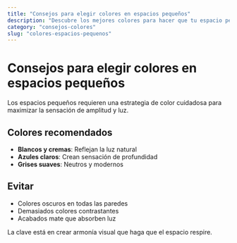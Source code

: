 ```yaml
---
title: "Consejos para elegir colores en espacios pequeños"
description: "Descubre los mejores colores para hacer que tu espacio pequeño se vea más grande y luminoso"
category: "consejos-colores"
slug: "colores-espacios-pequenos"
---
```


# Consejos para elegir colores en espacios pequeños

Los espacios pequeños requieren una estrategia de color cuidadosa para maximizar la sensación de amplitud y luz.

## Colores recomendados

- **Blancos y cremas**: Reflejan la luz natural
- **Azules claros**: Crean sensación de profundidad
- **Grises suaves**: Neutros y modernos

## Evitar

- Colores oscuros en todas las paredes
- Demasiados colores contrastantes
- Acabados mate que absorben luz

La clave está en crear armonía visual que haga que el espacio respire.